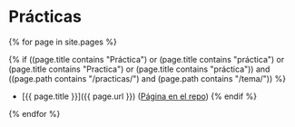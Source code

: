 
# Prácticas

{% for page in site.pages %}

  {% if ((page.title contains "Práctica") 
    or
    (page.title contains "práctica")
    or
    (page.title contains "Practica")
    or
    (page.title contains "práctica"))
    and 
    ((page.path contains "/practicas/")
    and 
    (page.path contains "/tema/"))
  %}
* [{{ page.title }}]({{ page.url }}) ([Página en el repo]({{site.repo_apuntes}}/tree/master/{{page.path}}))
  {% endif %}

{% endfor %}
